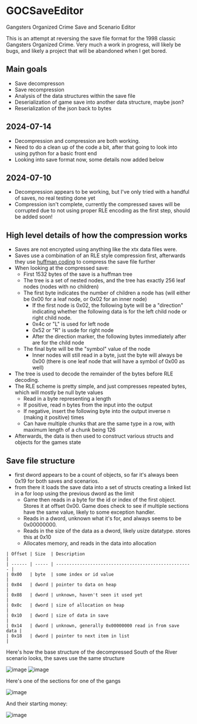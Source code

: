 # GOCSaveEditor
Gangsters Organized Crime Save and Scenario Editor

This is an attempt at reversing the save file format for the 1998 classic Gangsters Organized Crime. 
Very much a work in progress, will likely be bugs, and likely a project that will be abandoned when I get bored.

## Main goals
- Save decompresson
- Save recompression
- Analysis of the data structures within the save file
- Deserialization of game save into another data structure, maybe json?
- Reserialization of the json back to bytes

## 2024-07-14
- Decompression and compression are both working.
- Need to do a clean up of the code a bit, after that going to look into using python for a basic front end
- Looking into save format now, some details now added below

## 2024-07-10 
- Decompression appears to be working, but I've only tried with a handful of saves, no real testing done yet
- Compression isn't complete, currently the compressed saves will be corrupted due to not using proper RLE encoding as the first step, should be added soon!

## High level details of how the compression works
- Saves are not encrypted using anything like the xtx data files were.
- Saves use a combination of an RLE style compression first, afterwards they use [huffman coding](https://en.wikipedia.org/wiki/Huffman_coding) to compress the save file further
- When looking at the compressed save:
    - First 1532 bytes of the save is a huffman tree
    - The tree is a set of nested nodes, and the tree has exactly 256 leaf nodes (nodes with no children)
    - The first byte indicates the number of children a node has (will either be 0x00 for a leaf node, or 0x02 for an inner node)
        - If the first node is 0x02, the following byte will be a "direction" indicating whether the following data is for the left child node or right child node.
        - 0x4c or "L" is used for left node
        - 0x52 or "R" is usde for right node
        - After the direction marker, the following bytes immediately after are for the child node
    - The final byte will be the "symbol" value of the node
        - Inner nodes will still read in a byte, just the byte will always be 0x00 (there is one leaf node that will have a symbol of 0x00 as well)
- The tree is used to decode the remainder of the bytes before RLE decoding.
- The RLE scheme is pretty simple, and just compresses repeated bytes, which will mostly be null byte values
    - Read in a byte representing a length
    - If positive, read n bytes from the input into the output
    - If negative, insert the following byte into the output inverse n (making it positive) times
    - Can have multiple chunks that are the same type in a row, with maximum length of a chunk being 126
- Afterwards, the data is then used to construct various structs and objects for the games state


## Save file structure
- first dword appears to be a count of objects, so far it's always been 0x19 for both saves and scenarios.
- from there it loads the save data into a set of structs creating a linked list in a for loop using the previous dword as the limit
    - Game then reads in a byte for the id or index of the first object. Stores it at offset 0x00. Game does check to see if multiple sections have the same value, likely to some exception handler.
    - Reads in a dword, unknown what it's for, and always seems to be 0x00000000.
    - Reads in the size of the data as a dword, likely usize datatype. stores this at 0x10
    - Allocates memory, and reads in the data into allocation


```
| Offset | Size  | Description                                          |
| ------ | ----- | ---------------------------------------------------- |
| 0x00   | byte  | some index or id value                               |
| 0x04   | dword | pointer to data on heap                              |
| 0x08   | dword | unknown, haven't seen it used yet                    |
| 0x0c   | dword | size of allocation on heap                           |
| 0x10   | dword | size of data in save                                 | 
| 0x14   | dword | unknown, generally 0x00000000 read in from save data |
| 0x18   | dword | pointer to next item in list                         |
``` 

Here's how the base structure of the decompressed South of the River scenario looks, the saves use the same structure

![image](https://github.com/user-attachments/assets/ddd673d3-35d7-429c-90dd-7246c49cdffa)
![image](https://github.com/user-attachments/assets/9bb6917b-0be9-4719-ac0b-7a54472a21e4)

Here's one of the sections for one of the gangs

![image](https://github.com/user-attachments/assets/877c8801-4de5-478e-bc09-78e15340c244)

And their starting money:

![image](https://github.com/user-attachments/assets/f22b214c-7653-4abf-b589-b6186ead74cb)


